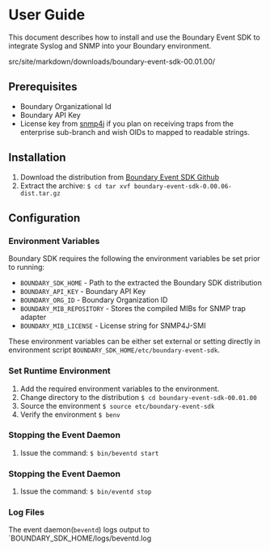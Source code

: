 User Guide
==========

This document describes how to install and use the Boundary Event SDK to integrate
Syslog and SNMP into your Boundary environment.

src/site/markdown/downloads/boundary-event-sdk-00.01.00/

Prerequisites
-------------
* Boundary Organizational Id
* Boundary API Key
* License key from [snmp4j](http://www.snmp4j.org/) if you plan on receiving traps from the enterprise sub-branch and wish OIDs to mapped to readable strings.

Installation
------------
1. Download the distribution from [Boundary Event SDK Github](https://github.com/boundary/boundary-event-sdk/src/site/markdown/downloads/boundary-event-sdk-00.01.00)
2. Extract the archive:
```$ cd tar xvf boundary-event-sdk-0.00.06-dist.tar.gz```

Configuration
-------------

### Environment Variables

Boundary SDK requires the following the environment variables be set prior to running:

* `BOUNDARY_SDK_HOME` - Path to the extracted the Boundary SDK distribution
* `BOUNDARY_API_KEY` - Boundary API Key
* `BOUNDARY_ORG_ID` - Boundary Organization ID
* `BOUNDARY_MIB_REPOSITORY` - Stores the compiled MIBs for SNMP trap adapter
* `BOUNDARY_MIB_LICENSE` - License string for SNMP4J-SMI

These environment variables can be either set external or setting directly in environment script `BOUNDARY_SDK_HOME/etc/boundary-event-sdk`.

### Set Runtime Environment

1. Add the required environment variables to the environment.
2. Change directory to the distribution
```$ cd boundary-event-sdk-00.01.00```      
3. Source the environment
```$ source etc/boundary-event-sdk```     
4. Verify the environment
```$ benv```

### Stopping the Event Daemon
1. Issue the command:
```$ bin/beventd start```

### Stopping the Event Daemon
1. Issue the command:
```$ bin/eventd stop```

### Log Files
The event daemon(`beventd`) logs output to `BOUNDARY_SDK_HOME/logs/beventd.log

